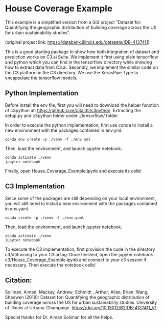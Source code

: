 # House Coverage Example

This example is a simplified version from a GIS project "Dataset for: Quantifying the geographic distribution of building coverage across the US for urban sustainability studies".

(original project link: https://databank.illinois.edu/datasets/IDB-4137411)

This is a good starting package to show how both integration of dataset and prediction works on C3.ai Suite. We implement it first using plain tensorflow and python which you can find in the tensorflow directory while showing how to extract data from C3.ai. Secondly, we implement the similar code on the C3 platform in the C3 directory. We use the KerasPipe Type to encapsulate the tensorflow models. 

## Python Implementation
Before install the env file, first you will need to download the helper function of c3python at: https://github.com/c3aidti/c3python. Extracting the setup.py and c3python folder under ./tensorflow/ folder.

In order to execute the python implementation, first use conda to install a new environment with the packages contained in env.yml.
```
conda env create -p ./venv -f ./env.yml
```
Then, load the environment, and launch jupyter notebook.
```
conda activate ./venv
jupyter notebook
```
Finally, open House_Coverage_Example.ipynb and execute its cells!

## C3 Implementation
Since some of the packages are still depending on your local environment, you will still need to install a new environment with the packages contained in env.yaml.
```
conda create -p ./venv -f ./env.yaml
```
Then, load the environment, and launch jupyter notebook.
```
conda activate ./venv
jupyter notebook
```
To execute the C3 implementation, first provision the code in the directory c3/dtitraining to your C3.ai tag. Once finished, open the jupyter notebook c3/House_Coverage_Example.ipynb and connect to your c3 session if necessary. Then execute the notebook cells!

## Citation:

Soliman, Aiman; Mackay, Andrew; Schmidt , Arthur; Allan, Brian; Wang, Shaowen (2018): Dataset for: Quantifying the geographic distribution of building coverage across the US for urban sustainability studies. University of Illinois at Urbana-Champaign. https://doi.org/10.13012/B2IDB-4137411_V1

Special thanks for Dr. Aiman Soliman for all the helps.


